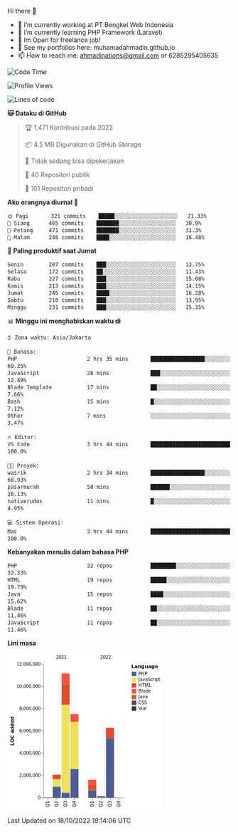 Hi there 👋

- 🔭 I’m currently working at PT Bengkel Web Indonesia
- 🌱 I’m currently learning PHP Framework (Laravel)
- 📂 Im Open for freelance job!
- 🧷 See my portfolios here: muhamadahmadin.github.io
- 📫 How to reach me: ahmadinations@gmail.com or 6285295405635


<!--START_SECTION:waka-->
![Code Time](http://img.shields.io/badge/Code%20Time-1%2C184%20hrs%2036%20mins-blue)

![Profile Views](http://img.shields.io/badge/Profil%20dilihat-0-blue)

![Lines of code](https://img.shields.io/badge/Sejak%20Hello%20World%20aku%20telah%20menulis-29%20Million%20baris%20kode-blue)

**🐱 Dataku di GitHub** 

> 🏆 1,471 Kontribusi pada 2022
 > 
> 📦 4.5 MB Digunakan di GitHub Storage 
 > 
> 🚫 Tidak sedang bisa dipekerjakan
 > 
> 📜 40 Repositori publik 
 > 
> 🔑 101 Repositori pribadi  
 > 
**Aku orangnya diurnal 🐤** 

```text
🌞 Pagi       321 commits    █████░░░░░░░░░░░░░░░░░░░░   21.33% 
🌆 Siang      465 commits    ███████░░░░░░░░░░░░░░░░░░   30.9% 
🌃 Petang     471 commits    ███████░░░░░░░░░░░░░░░░░░   31.3% 
🌙 Malam      248 commits    ████░░░░░░░░░░░░░░░░░░░░░   16.48%

```
📅 **Paling produktif saat Jumat** 

```text
Senin        207 commits    ███░░░░░░░░░░░░░░░░░░░░░░   13.75% 
Selasa       172 commits    ██░░░░░░░░░░░░░░░░░░░░░░░   11.43% 
Rabu         227 commits    ███░░░░░░░░░░░░░░░░░░░░░░   15.08% 
Kamis        213 commits    ███░░░░░░░░░░░░░░░░░░░░░░   14.15% 
Jumat        245 commits    ████░░░░░░░░░░░░░░░░░░░░░   16.28% 
Sabtu        210 commits    ███░░░░░░░░░░░░░░░░░░░░░░   13.95% 
Minggu       231 commits    ███░░░░░░░░░░░░░░░░░░░░░░   15.35%

```


📊 **Minggu ini menghabiskan waktu di** 

```text
⌚︎ Zona waktu: Asia/Jakarta

💬 Bahasa: 
PHP                      2 hrs 35 mins       █████████████████░░░░░░░░   69.25% 
JavaScript               28 mins             ███░░░░░░░░░░░░░░░░░░░░░░   12.49% 
Blade Template           17 mins             ██░░░░░░░░░░░░░░░░░░░░░░░   7.66% 
Bash                     15 mins             █░░░░░░░░░░░░░░░░░░░░░░░░   7.12% 
Other                    7 mins              ░░░░░░░░░░░░░░░░░░░░░░░░░   3.47%

🔥 Editor: 
VS Code                  3 hrs 44 mins       █████████████████████████   100.0%

🐱‍💻 Proyek: 
wasrik                   2 hrs 34 mins       █████████████████░░░░░░░░   68.93% 
pasarmurah               58 mins             ██████░░░░░░░░░░░░░░░░░░░   26.13% 
nativerudos              11 mins             █░░░░░░░░░░░░░░░░░░░░░░░░   4.95%

💻 Sistem Operasi: 
Mac                      3 hrs 44 mins       █████████████████████████   100.0%

```

**Kebanyakan menulis dalam bahasa PHP** 

```text
PHP                      32 repos            ████████░░░░░░░░░░░░░░░░░   33.33% 
HTML                     19 repos            █████░░░░░░░░░░░░░░░░░░░░   19.79% 
Java                     15 repos            ████░░░░░░░░░░░░░░░░░░░░░   15.62% 
Blade                    11 repos            ██░░░░░░░░░░░░░░░░░░░░░░░   11.46% 
JavaScript               11 repos            ██░░░░░░░░░░░░░░░░░░░░░░░   11.46%

```


**Lini masa**

![Chart not found](https://raw.githubusercontent.com/MuhamadAhmadin/MuhamadAhmadin/master/charts/bar_graph.png) 


 Last Updated on 18/10/2022 19:14:06 UTC
<!--END_SECTION:waka-->
